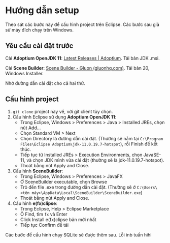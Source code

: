 # Hướng dẫn setup

Theo sát các bước này để cấu hình project trên Eclipse. Các bước sau giả sử máy đích chạy trên Windows.


## Yêu cầu cài đặt trước

Cài **Adoptium OpenJDK 11**: [Latest Releases | Adoptium](https://adoptium.net/temurin/releases/?version=11). Tải bản JDK .msi.

Cài **Scene Builder**: [Scene Builder - Gluon (gluonhq.com)](https://gluonhq.com/products/scene-builder/#download). Tải bản 20, Windows Installer. 

Nhớ đường dẫn cài đặt cho cả hai thứ.

## Cấu hình project

 1. `git clone` project này về, với git client tùy chọn.
 2. Cấu hình Eclipse sử dụng **Adoptium OpenJDK 11**:
	 - Trong Eclipse, Windows > Preferences > Java > Installed JREs, chọn nút Add...
	 - Chọn Standard VM > Next
	 - Chọn Directory là đường dẫn cài đặt. (Thường sẽ nằm tại `C:\Program Files\Eclipse Adoptium\jdk-11.0.19.7-hotspot`), rồi Finish để kết thúc.
	 - Tiếp tục từ Installed JREs > Execution Environments, chọn JavaSE-11, và chọn JDK mình vừa cài đặt (thường sẽ là jdk-11.0.19.7-hotspot).
	 - Thoát bằng nút Apply and Close.
 3. Cấu hình **SceneBuilder**:
	 - Trong Eclipse, Windows > Preferences > JavaFX
	 - Ở SceneBuilder executable, chọn Browse
	 - Trỏ đến file .exe trong đường dẫn cài đặt. (Thường sẽ ở `C:\Users\<tên máy>\AppData\Local\SceneBuilder\SceneBuilder.exe`)
	 - Thoát bằng nút Apply and Close.
 4. Cấu hình **e(fx)clipse**:
	 - Trong Eclipse, Help > Eclipse Marketplace
	 - Ô Find, tìm `fx` và Enter
	 - Click Install e(fx)clipse bản mới nhất
	 - Tiếp tục Confirm để tải

Các bước để cấu hình chạy SQLite sẽ được thêm sau. Lỗi inb tuấn hihi